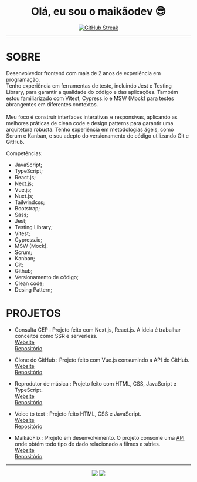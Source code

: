 <h1 align="center"> Olá, eu sou o maikãodev 😎 </h1>

<div align="center">    

  [![GitHub Streak](https://streak-stats.demolab.com?user=maikaodev&theme=nightowl&locale=pt_BR&date_format=j%20M%5B%20Y%5D)](https://git.io/streak-stats)

</div>

<hr/>

# SOBRE

  
Desenvolvedor frontend com mais de 2 anos de experiência em programação.<br>Tenho experiência em ferramentas de teste, incluindo Jest e Testing Library, para garantir a qualidade do código e das aplicações. Também estou familiarizado com Vitest, Cypress.io e MSW (Mock) para testes abrangentes em diferentes contextos.<br><br>Meu foco é construir interfaces interativas e responsivas, aplicando as melhores práticas de clean code e design patterns para garantir uma arquitetura robusta. Tenho experiência em metodologias ágeis, como Scrum e Kanban, e sou adepto do versionamento de código utilizando Git e GitHub.

Competências:
- JavaScript;
- TypeScript;
- React.js;
- Next.js;
- Vue.js;
- Nuxt.js;
- Tailwindcss;
- Bootstrap;
- Sass;
- Jest;
- Testing Library;
- Vitest;
- Cypress.io;
- MSW (Mock).
- Scrum;
- Kanban;
- Git;
- Github;
- Versionamento de código;
- Clean code;
- Desing Pattern;


# PROJETOS 

 - Consulta CEP : Projeto feito com Next.js, React.js. A ideia é trabalhar conceitos como SSR e serverless. </br>
  [Website](https://encontreseuendereco.netlify.app) </br>
  [Repositório](https://github.com/maikaodev/zipcode) </br>

  - Clone do GitHub : Projeto feito com Vue.js consumindo a API do GitHub. </br>
  [Website](https://clone-github-maikaodev.netlify.app/) </br>
  [Repositório](https://github.com/maikaodev/clone-github-vuejs) </br>

  - Reprodutor de música : Projeto feito com HTML, CSS, JavaScript e TypeScript. </br>
  [Website](https://maikadev-musicplayer.netlify.app/) </br>
  [Repositório](https://github.com/maikaodev/music_player) </br>

  - Voice to text : Projeto feito HTML, CSS e JavaScript. </br>
  [Website](https://voicetotext-maikaodev.netlify.app/) </br>
  [Repositório](https://github.com/maikaodev/voice_to_text) </br>

  - MaikãoFlix : Projeto em desenvolvimento. O projeto consome uma [API](https://developers.themoviedb.org/3) onde obtém todo tipo de dado relacionado a filmes e séries.  </br>
  [Website](https://maikaoflix.netlify.app/) </br>
  [Repositório](https://github.com/maikaodev/maikao_flix) </br>

<hr/>

<div align="center">
<a href="https://www.linkedin.com/in/maikaodev/" target="_blank"><img src="https://img.shields.io/badge/LinkedIn-0077B5?style=for-the-badge&logo=linkedin&logoColor=white"_blank"></a> 
<a href = "mailto:maikao.dev@gmail.com"><img src="https://img.shields.io/badge/Gmail-D14836?style=for-the-badge&logo=gmail&logoColor=white" target="_blank"></a>
</div>
